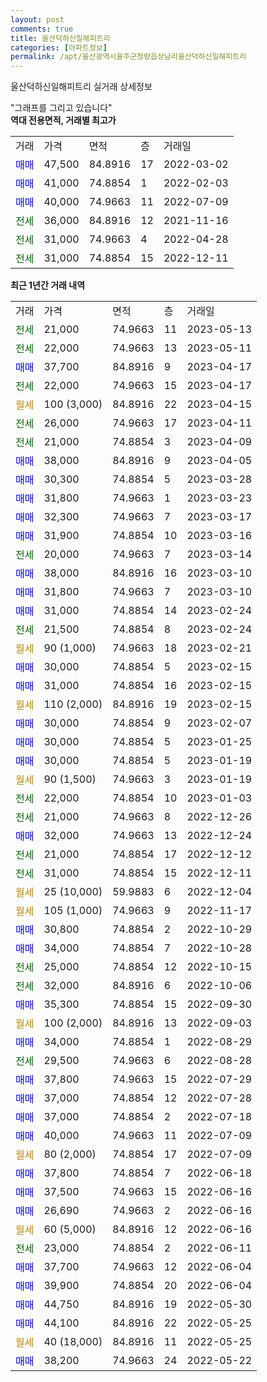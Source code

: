 ```yaml
---
layout: post
comments: true
title: 울산덕하신일해피트리
categories: [아파트정보]
permalink: /apt/울산광역시울주군청량읍상남리울산덕하신일해피트리
---
```


울산덕하신일해피트리 실거래 상세정보

<script type="text/javascript">
  google.charts.load('current', {'packages':['line', 'corechart']});
  google.charts.setOnLoadCallback(drawChart);

  function drawChart() {
    var data = new google.visualization.DataTable();
    data.addColumn('date', '거래일');
    data.addColumn('number', "매매");
    data.addColumn('number', "전세");
    data.addColumn('number', "전매");

    data.addRows([[new Date(Date.parse("2023-05-13")), null, 21000, null], [new Date(Date.parse("2023-05-11")), null, 22000, null], [new Date(Date.parse("2023-04-17")), 37700, null, null], [new Date(Date.parse("2023-04-17")), null, 22000, null], [new Date(Date.parse("2023-04-15")), null, null, null], [new Date(Date.parse("2023-04-11")), null, 26000, null], [new Date(Date.parse("2023-04-09")), null, 21000, null], [new Date(Date.parse("2023-04-05")), 38000, null, null], [new Date(Date.parse("2023-03-28")), 30300, null, null], [new Date(Date.parse("2023-03-23")), 31800, null, null], [new Date(Date.parse("2023-03-17")), 32300, null, null], [new Date(Date.parse("2023-03-16")), 31900, null, null], [new Date(Date.parse("2023-03-14")), null, 20000, null], [new Date(Date.parse("2023-03-10")), 38000, null, null], [new Date(Date.parse("2023-03-10")), 31800, null, null], [new Date(Date.parse("2023-02-24")), 31000, null, null], [new Date(Date.parse("2023-02-24")), null, 21500, null], [new Date(Date.parse("2023-02-21")), null, null, null], [new Date(Date.parse("2023-02-15")), 30000, null, null], [new Date(Date.parse("2023-02-15")), 31000, null, null], [new Date(Date.parse("2023-02-15")), null, null, null], [new Date(Date.parse("2023-02-07")), 30000, null, null], [new Date(Date.parse("2023-01-25")), 30000, null, null], [new Date(Date.parse("2023-01-19")), 30000, null, null], [new Date(Date.parse("2023-01-19")), null, null, null], [new Date(Date.parse("2023-01-03")), null, 22000, null], [new Date(Date.parse("2022-12-26")), null, 21000, null], [new Date(Date.parse("2022-12-24")), 32000, null, null], [new Date(Date.parse("2022-12-12")), null, 21000, null], [new Date(Date.parse("2022-12-11")), null, 31000, null], [new Date(Date.parse("2022-12-04")), null, null, null], [new Date(Date.parse("2022-11-17")), null, null, null], [new Date(Date.parse("2022-10-29")), 30800, null, null], [new Date(Date.parse("2022-10-28")), 34000, null, null], [new Date(Date.parse("2022-10-15")), null, 25000, null], [new Date(Date.parse("2022-10-06")), null, 32000, null], [new Date(Date.parse("2022-09-30")), 35300, null, null], [new Date(Date.parse("2022-09-03")), null, null, null], [new Date(Date.parse("2022-08-29")), 34000, null, null], [new Date(Date.parse("2022-08-28")), null, 29500, null], [new Date(Date.parse("2022-07-29")), 37800, null, null], [new Date(Date.parse("2022-07-28")), 37000, null, null], [new Date(Date.parse("2022-07-18")), 37000, null, null], [new Date(Date.parse("2022-07-09")), 40000, null, null], [new Date(Date.parse("2022-07-09")), null, null, null], [new Date(Date.parse("2022-06-18")), 37800, null, null], [new Date(Date.parse("2022-06-16")), 37500, null, null], [new Date(Date.parse("2022-06-16")), 26690, null, null], [new Date(Date.parse("2022-06-16")), null, null, null], [new Date(Date.parse("2022-06-11")), null, 23000, null], [new Date(Date.parse("2022-06-04")), 37700, null, null], [new Date(Date.parse("2022-06-04")), 39900, null, null], [new Date(Date.parse("2022-05-30")), 44750, null, null], [new Date(Date.parse("2022-05-25")), 44100, null, null], [new Date(Date.parse("2022-05-25")), null, null, null], [new Date(Date.parse("2022-05-22")), 38200, null, null]]);

    var options = {
      hAxis: {
        format: 'yyyy/MM/dd'
      },    
      lineWidth: 0,
      pointsVisible: true,    
      title: '최근 1년간 유형별 실거래가 분포',
      legend: { position: 'bottom' }
    };

    var formatter = new google.visualization.NumberFormat({pattern:'###,###'} );
    formatter.format(data, 1);
    formatter.format(data, 2);
    
    setTimeout(function() {
        var chart = new google.visualization.LineChart(document.getElementById('columnchart_material'));
        chart.draw(data, (options));
        document.getElementById('loading').style.display = 'none';
    }, 200);
  }
</script>


<div id="loading" style="z-index:20; display: block; margin-left: 0px">"그래프를 그리고 있습니다"</div>
<div id="columnchart_material" style="width: 95%; margin-left: 0px; display: block"></div>
<!-- contents start -->
<b>역대 전용면적, 거래별 최고가</b>
<table class="sortable">
    <tr>
      <td>거래</td>
      <td>가격</td>
      <td>면적</td>
      <td>층</td>
      <td>거래일</td>
    </tr>
        <tr>
          <td><a style="color: blue">매매</a></td>
          <td>47,500</td>
          <td>84.8916</td>
          <td>17</td>
          <td>2022-03-02</td>
        </tr>            <tr>
          <td><a style="color: blue">매매</a></td>
          <td>41,000</td>
          <td>74.8854</td>
          <td>1</td>
          <td>2022-02-03</td>
        </tr>            <tr>
          <td><a style="color: blue">매매</a></td>
          <td>40,000</td>
          <td>74.9663</td>
          <td>11</td>
          <td>2022-07-09</td>
        </tr>        
        <tr>
              <td><a style="color: darkgreen">전세</a></td>
              <td>36,000</td>
              <td>84.8916</td>
              <td>12</td>
              <td>2021-11-16</td>
            </tr>            <tr>
              <td><a style="color: darkgreen">전세</a></td>
              <td>31,000</td>
              <td>74.9663</td>
              <td>4</td>
              <td>2022-04-28</td>
            </tr>            <tr>
              <td><a style="color: darkgreen">전세</a></td>
              <td>31,000</td>
              <td>74.8854</td>
              <td>15</td>
              <td>2022-12-11</td>
            </tr>        
    
</table>

<b>최근 1년간 거래 내역</b>

<table class="sortable">
    <tr>
      <td>거래</td>
      <td>가격</td>
      <td>면적</td>
      <td>층</td>
      <td>거래일</td>
    </tr>
    <tr>
      <td><a style="color: darkgreen">전세</a></td>
      <td>21,000</td>
      <td>74.9663</td>
      <td>11</td>
      <td>2023-05-13</td>
    </tr>          <tr>
      <td><a style="color: darkgreen">전세</a></td>
      <td>22,000</td>
      <td>74.9663</td>
      <td>13</td>
      <td>2023-05-11</td>
    </tr>          <tr>
      <td><a style="color: blue">매매</a></td>
      <td>37,700</td>
      <td>84.8916</td>
      <td>9</td>
      <td>2023-04-17</td>
    </tr>          <tr>
      <td><a style="color: darkgreen">전세</a></td>
      <td>22,000</td>
      <td>74.9663</td>
      <td>15</td>
      <td>2023-04-17</td>
    </tr>          <tr>
      <td><a style="color: darkgoldenrod">월세</a></td>
      <td>100 (3,000)</td>
      <td>84.8916</td>
      <td>22</td>
      <td>2023-04-15</td>
    </tr>          <tr>
      <td><a style="color: darkgreen">전세</a></td>
      <td>26,000</td>
      <td>74.9663</td>
      <td>17</td>
      <td>2023-04-11</td>
    </tr>          <tr>
      <td><a style="color: darkgreen">전세</a></td>
      <td>21,000</td>
      <td>74.8854</td>
      <td>3</td>
      <td>2023-04-09</td>
    </tr>          <tr>
      <td><a style="color: blue">매매</a></td>
      <td>38,000</td>
      <td>84.8916</td>
      <td>9</td>
      <td>2023-04-05</td>
    </tr>          <tr>
      <td><a style="color: blue">매매</a></td>
      <td>30,300</td>
      <td>74.8854</td>
      <td>5</td>
      <td>2023-03-28</td>
    </tr>          <tr>
      <td><a style="color: blue">매매</a></td>
      <td>31,800</td>
      <td>74.9663</td>
      <td>1</td>
      <td>2023-03-23</td>
    </tr>          <tr>
      <td><a style="color: blue">매매</a></td>
      <td>32,300</td>
      <td>74.9663</td>
      <td>7</td>
      <td>2023-03-17</td>
    </tr>          <tr>
      <td><a style="color: blue">매매</a></td>
      <td>31,900</td>
      <td>74.8854</td>
      <td>10</td>
      <td>2023-03-16</td>
    </tr>          <tr>
      <td><a style="color: darkgreen">전세</a></td>
      <td>20,000</td>
      <td>74.9663</td>
      <td>7</td>
      <td>2023-03-14</td>
    </tr>          <tr>
      <td><a style="color: blue">매매</a></td>
      <td>38,000</td>
      <td>84.8916</td>
      <td>16</td>
      <td>2023-03-10</td>
    </tr>          <tr>
      <td><a style="color: blue">매매</a></td>
      <td>31,800</td>
      <td>74.9663</td>
      <td>7</td>
      <td>2023-03-10</td>
    </tr>          <tr>
      <td><a style="color: blue">매매</a></td>
      <td>31,000</td>
      <td>74.8854</td>
      <td>14</td>
      <td>2023-02-24</td>
    </tr>          <tr>
      <td><a style="color: darkgreen">전세</a></td>
      <td>21,500</td>
      <td>74.8854</td>
      <td>8</td>
      <td>2023-02-24</td>
    </tr>          <tr>
      <td><a style="color: darkgoldenrod">월세</a></td>
      <td>90 (1,000)</td>
      <td>74.9663</td>
      <td>18</td>
      <td>2023-02-21</td>
    </tr>          <tr>
      <td><a style="color: blue">매매</a></td>
      <td>30,000</td>
      <td>74.8854</td>
      <td>5</td>
      <td>2023-02-15</td>
    </tr>          <tr>
      <td><a style="color: blue">매매</a></td>
      <td>31,000</td>
      <td>74.8854</td>
      <td>16</td>
      <td>2023-02-15</td>
    </tr>          <tr>
      <td><a style="color: darkgoldenrod">월세</a></td>
      <td>110 (2,000)</td>
      <td>84.8916</td>
      <td>19</td>
      <td>2023-02-15</td>
    </tr>          <tr>
      <td><a style="color: blue">매매</a></td>
      <td>30,000</td>
      <td>74.8854</td>
      <td>9</td>
      <td>2023-02-07</td>
    </tr>          <tr>
      <td><a style="color: blue">매매</a></td>
      <td>30,000</td>
      <td>74.8854</td>
      <td>5</td>
      <td>2023-01-25</td>
    </tr>          <tr>
      <td><a style="color: blue">매매</a></td>
      <td>30,000</td>
      <td>74.8854</td>
      <td>5</td>
      <td>2023-01-19</td>
    </tr>          <tr>
      <td><a style="color: darkgoldenrod">월세</a></td>
      <td>90 (1,500)</td>
      <td>74.9663</td>
      <td>3</td>
      <td>2023-01-19</td>
    </tr>          <tr>
      <td><a style="color: darkgreen">전세</a></td>
      <td>22,000</td>
      <td>74.8854</td>
      <td>10</td>
      <td>2023-01-03</td>
    </tr>          <tr>
      <td><a style="color: darkgreen">전세</a></td>
      <td>21,000</td>
      <td>74.9663</td>
      <td>8</td>
      <td>2022-12-26</td>
    </tr>          <tr>
      <td><a style="color: blue">매매</a></td>
      <td>32,000</td>
      <td>74.9663</td>
      <td>13</td>
      <td>2022-12-24</td>
    </tr>          <tr>
      <td><a style="color: darkgreen">전세</a></td>
      <td>21,000</td>
      <td>74.8854</td>
      <td>17</td>
      <td>2022-12-12</td>
    </tr>          <tr>
      <td><a style="color: darkgreen">전세</a></td>
      <td>31,000</td>
      <td>74.8854</td>
      <td>15</td>
      <td>2022-12-11</td>
    </tr>          <tr>
      <td><a style="color: darkgoldenrod">월세</a></td>
      <td>25 (10,000)</td>
      <td>59.9883</td>
      <td>6</td>
      <td>2022-12-04</td>
    </tr>          <tr>
      <td><a style="color: darkgoldenrod">월세</a></td>
      <td>105 (1,000)</td>
      <td>74.9663</td>
      <td>9</td>
      <td>2022-11-17</td>
    </tr>          <tr>
      <td><a style="color: blue">매매</a></td>
      <td>30,800</td>
      <td>74.8854</td>
      <td>2</td>
      <td>2022-10-29</td>
    </tr>          <tr>
      <td><a style="color: blue">매매</a></td>
      <td>34,000</td>
      <td>74.8854</td>
      <td>7</td>
      <td>2022-10-28</td>
    </tr>          <tr>
      <td><a style="color: darkgreen">전세</a></td>
      <td>25,000</td>
      <td>74.8854</td>
      <td>12</td>
      <td>2022-10-15</td>
    </tr>          <tr>
      <td><a style="color: darkgreen">전세</a></td>
      <td>32,000</td>
      <td>84.8916</td>
      <td>6</td>
      <td>2022-10-06</td>
    </tr>          <tr>
      <td><a style="color: blue">매매</a></td>
      <td>35,300</td>
      <td>74.8854</td>
      <td>15</td>
      <td>2022-09-30</td>
    </tr>          <tr>
      <td><a style="color: darkgoldenrod">월세</a></td>
      <td>100 (2,000)</td>
      <td>84.8916</td>
      <td>13</td>
      <td>2022-09-03</td>
    </tr>          <tr>
      <td><a style="color: blue">매매</a></td>
      <td>34,000</td>
      <td>74.8854</td>
      <td>1</td>
      <td>2022-08-29</td>
    </tr>          <tr>
      <td><a style="color: darkgreen">전세</a></td>
      <td>29,500</td>
      <td>74.9663</td>
      <td>6</td>
      <td>2022-08-28</td>
    </tr>          <tr>
      <td><a style="color: blue">매매</a></td>
      <td>37,800</td>
      <td>74.9663</td>
      <td>15</td>
      <td>2022-07-29</td>
    </tr>          <tr>
      <td><a style="color: blue">매매</a></td>
      <td>37,000</td>
      <td>74.8854</td>
      <td>12</td>
      <td>2022-07-28</td>
    </tr>          <tr>
      <td><a style="color: blue">매매</a></td>
      <td>37,000</td>
      <td>74.8854</td>
      <td>2</td>
      <td>2022-07-18</td>
    </tr>          <tr>
      <td><a style="color: blue">매매</a></td>
      <td>40,000</td>
      <td>74.9663</td>
      <td>11</td>
      <td>2022-07-09</td>
    </tr>          <tr>
      <td><a style="color: darkgoldenrod">월세</a></td>
      <td>80 (2,000)</td>
      <td>74.8854</td>
      <td>17</td>
      <td>2022-07-09</td>
    </tr>          <tr>
      <td><a style="color: blue">매매</a></td>
      <td>37,800</td>
      <td>74.8854</td>
      <td>7</td>
      <td>2022-06-18</td>
    </tr>          <tr>
      <td><a style="color: blue">매매</a></td>
      <td>37,500</td>
      <td>74.9663</td>
      <td>15</td>
      <td>2022-06-16</td>
    </tr>          <tr>
      <td><a style="color: blue">매매</a></td>
      <td>26,690</td>
      <td>74.9663</td>
      <td>2</td>
      <td>2022-06-16</td>
    </tr>          <tr>
      <td><a style="color: darkgoldenrod">월세</a></td>
      <td>60 (5,000)</td>
      <td>84.8916</td>
      <td>12</td>
      <td>2022-06-16</td>
    </tr>          <tr>
      <td><a style="color: darkgreen">전세</a></td>
      <td>23,000</td>
      <td>74.8854</td>
      <td>2</td>
      <td>2022-06-11</td>
    </tr>          <tr>
      <td><a style="color: blue">매매</a></td>
      <td>37,700</td>
      <td>74.9663</td>
      <td>12</td>
      <td>2022-06-04</td>
    </tr>          <tr>
      <td><a style="color: blue">매매</a></td>
      <td>39,900</td>
      <td>74.8854</td>
      <td>20</td>
      <td>2022-06-04</td>
    </tr>          <tr>
      <td><a style="color: blue">매매</a></td>
      <td>44,750</td>
      <td>84.8916</td>
      <td>19</td>
      <td>2022-05-30</td>
    </tr>          <tr>
      <td><a style="color: blue">매매</a></td>
      <td>44,100</td>
      <td>84.8916</td>
      <td>22</td>
      <td>2022-05-25</td>
    </tr>          <tr>
      <td><a style="color: darkgoldenrod">월세</a></td>
      <td>40 (18,000)</td>
      <td>84.8916</td>
      <td>11</td>
      <td>2022-05-25</td>
    </tr>          <tr>
      <td><a style="color: blue">매매</a></td>
      <td>38,200</td>
      <td>74.9663</td>
      <td>24</td>
      <td>2022-05-22</td>
    </tr>      </table>
<!-- contents end -->    


